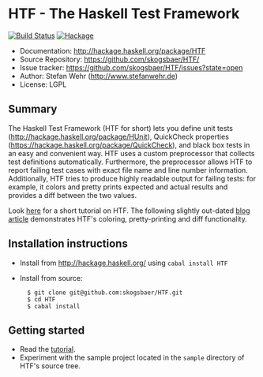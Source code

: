 # HTF - The Haskell Test Framework

[![Build Status](https://github.com/skogsbaer/HTF/actions/workflows/haskell-ci.yml/badge.svg)](https://github.com/skogsbaer/HTF/actions/workflows/haskell-ci.yml/badge.svg)
[![Hackage](https://img.shields.io/hackage/v/HTF.svg)](http://hackage.haskell.org/package/HTF)

* Documentation:     http://hackage.haskell.org/package/HTF
* Source Repository: https://github.com/skogsbaer/HTF/
* Issue tracker:     https://github.com/skogsbaer/HTF/issues?state=open
* Author:            Stefan Wehr (http://www.stefanwehr.de)
* License:           LGPL

## Summary

The Haskell Test Framework (HTF for short) lets you define unit tests
(http://hackage.haskell.org/package/HUnit), QuickCheck properties
(https://hackage.haskell.org/package/QuickCheck), and black box tests in an
easy and convenient way. HTF uses a custom preprocessor that collects
test definitions automatically. Furthermore, the preprocessor allows
HTF to report failing test cases with exact file name and line number
information. Additionally, HTF tries to produce highly readable output
for failing tests: for example, it colors and pretty prints expected and
actual results and provides a diff between the two values.

Look [here](http://hackage.haskell.org/packages/archive/HTF/latest/doc/html/Test-Framework-Tutorial.html)
for a short tutorial on HTF. The following slightly out-dated
[blog article](http://factisresearch.blogspot.de/2011/10/new-version-of-htf-with-diffs-colors.html)
demonstrates HTF's coloring, pretty-printing and diff functionality.

## Installation instructions

* Install from http://hackage.haskell.org/ using `cabal install HTF`
* Install from source:

        $ git clone git@github.com:skogsbaer/HTF.git
        $ cd HTF
        $ cabal install

## Getting started

* Read the [tutorial](http://hackage.haskell.org/packages/archive/HTF/latest/doc/html/Test-Framework-Tutorial.html).
* Experiment with the sample project located in the `sample` directory of HTF's source tree.
